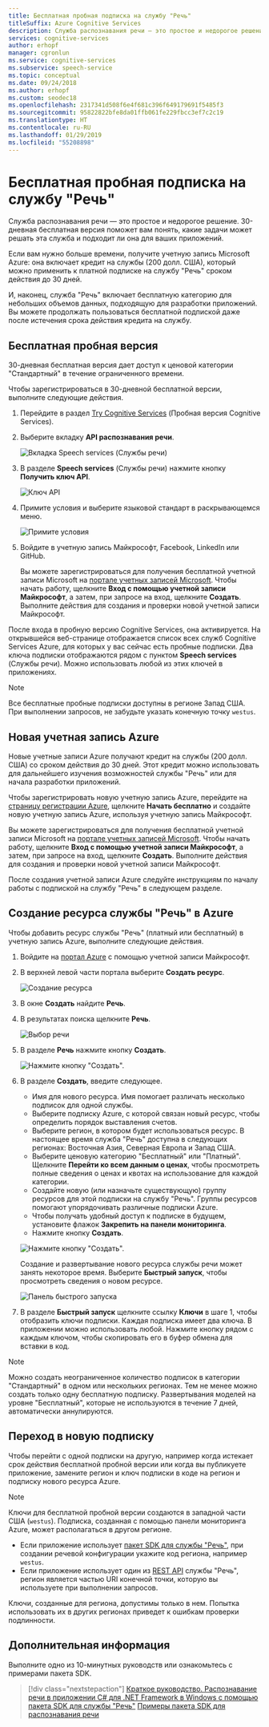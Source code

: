 ```yaml
---
title: Бесплатная пробная подписка на службу "Речь"
titleSuffix: Azure Cognitive Services
description: Служба распознавания речи — это простое и недорогое решение. 30-дневная бесплатная версия поможет вам понять, какие задачи может решать эта служба и подходит ли она для ваших приложений.
services: cognitive-services
author: erhopf
manager: cgronlun
ms.service: cognitive-services
ms.subservice: speech-service
ms.topic: conceptual
ms.date: 09/24/2018
ms.author: erhopf
ms.custom: seodec18
ms.openlocfilehash: 2317341d508f6e4f681c396f649179691f5485f3
ms.sourcegitcommit: 95822822bfe8da01ffb061fe229fbcc3ef7c2c19
ms.translationtype: HT
ms.contentlocale: ru-RU
ms.lasthandoff: 01/29/2019
ms.locfileid: "55208898"
---
```

# <a name="try-the-speech-service-for-free"></a>Бесплатная пробная подписка на службу "Речь"

Служба распознавания речи — это простое и недорогое решение. 30-дневная бесплатная версия поможет вам понять, какие задачи может решать эта служба и подходит ли она для ваших приложений.

Если вам нужно больше времени, получите учетную запись Microsoft Azure: она включает кредит на службы (200 долл. США), который можно применить к платной подписке на службу "Речь" сроком действия до 30 дней.

И, наконец, служба "Речь" включает бесплатную категорию для небольших объемов данных, подходящую для разработки приложений. Вы можете продолжать пользоваться бесплатной подпиской даже после истечения срока действия кредита на службу.

## <a name="free-trial"></a>Бесплатная пробная версия

30-дневная бесплатная версия дает доступ к ценовой категории "Стандартный" в течение ограниченного времени.

Чтобы зарегистрироваться в 30-дневной бесплатной версии, выполните следующие действия.

1. Перейдите в раздел [Try Cognitive Services](https://azure.microsoft.com/try/cognitive-services/) (Пробная версия Cognitive Services).

1. Выберите вкладку **API распознавания речи**.

   ![Вкладка Speech services (Службы речи)](media/index/try-speech-api-free-trial1.png)

1. В разделе **Speech services** (Службы речи) нажмите кнопку **Получить ключ API**.

   ![Ключ API](media/index/try-speech-api-free-trial2.png)

1. Примите условия и выберите языковой стандарт в раскрывающемся меню.

   ![Примите условия](media/index/try-speech-api-free-trial3.png)

1. Войдите в учетную запись Майкрософт, Facebook, LinkedIn или GitHub.

    Вы можете зарегистрироваться для получения бесплатной учетной записи Microsoft на [портале учетных записей Microsoft](https://account.microsoft.com/account). Чтобы начать работу, щелкните **Вход с помощью учетной записи Майкрософт**, а затем, при запросе на вход, щелкните **Создать**. Выполните действия для создания и проверки новой учетной записи Майкрософт.

После входа в пробную версию Cognitive Services, она активируется. На открывшейся веб-странице отображается список всех служб Cognitive Services Azure, для которых у вас сейчас есть пробные подписки. Два ключа подписки отображаются рядом с пунктом **Speech services** (Службы речи). Можно использовать любой из этих ключей в приложениях.

> [!NOTE]
> Все бесплатные пробные подписки доступны в регионе Запад США. При выполнении запросов, не забудьте указать конечную точку `westus`.

## <a name="new-azure-account"></a>Новая учетная запись Azure

Новые учетные записи Azure получают кредит на службы (200 долл. США) со сроком действия до 30 дней. Этот кредит можно использовать для дальнейшего изучения возможностей службы "Речь" или для начала разработки приложений.

Чтобы зарегистрировать новую учетную запись Azure, перейдите на [страницу регистрации Azure](https://azure.microsoft.com/free/ai/), щелкните **Начать бесплатно** и создайте новую учетную запись Azure, используя учетную запись Майкрософт.

Вы можете зарегистрироваться для получения бесплатной учетной записи Microsoft на [портале учетных записей Microsoft](https://account.microsoft.com/account). Чтобы начать работу, щелкните **Вход с помощью учетной записи Майкрософт**, а затем, при запросе на вход, щелкните **Создать**. Выполните действия для создания и проверки новой учетной записи Майкрософт.

После создания учетной записи Azure следуйте инструкциям по началу работы с подпиской на службу "Речь" в следующем разделе.

## <a name="create-a-speech-resource-in-azure"></a>Создание ресурса службы "Речь" в Azure

Чтобы добавить ресурс службы "Речь" (платный или бесплатный) в учетную запись Azure, выполните следующие действия.

1. Войдите на [портал Azure](https://portal.azure.com/) с помощью учетной записи Майкрософт.

1. В верхней левой части портала выберите **Создать ресурс**.

    ![Создание ресурса](media/index/try-speech-api-create-speech1.png)

1. В окне **Создать** найдите **Речь**.

1. В результатах поиска щелкните **Речь**.

    ![Выбор речи](media/index/try-speech-api-create-speech2.png)

1. В разделе **Речь** нажмите кнопку **Создать**.

    ![Нажмите кнопку "Создать".](media/index/try-speech-api-create-speech3.png)

1. В разделе **Создать**, введите следующее.

    * Имя для нового ресурса. Имя помогает различать несколько подписок для одной службы.
    * Выберите подписку Azure, с которой связан новый ресурс, чтобы определить порядок выставления счетов.
    * Выберите регион, в котором будет использоваться ресурс. В настоящее время служба "Речь" доступна в следующих регионах: Восточная Азия, Северная Европа и Запад США.
    * Выберите ценовую категорию "Бесплатный" или "Платный". Щелкните **Перейти ко всем данным о ценах**, чтобы просмотреть полные сведения о ценах и квотах на использование для каждой категории.
    * Создайте новую (или назначьте существующую) группу ресурсов для этой подписки на службу "Речь". Группы ресурсов помогают упорядочивать различные подписки Azure.
    * Чтобы получать удобный доступ к подписке в будущем, установите флажок **Закрепить на панели мониторинга**.
    * Нажмите кнопку **Создать**.

    ![Нажмите кнопку "Создать".](media/index/try-speech-api-create-speech4.png)

    Создание и развертывание нового ресурса службы речи может занять некоторое время. Выберите **Быстрый запуск**, чтобы просмотреть сведения о новом ресурсе.

    ![Панель быстрого запуска](media/index/try-speech-api-create-speech5.png)

1. В разделе **Быстрый запуск** щелкните ссылку **Ключи** в шаге 1, чтобы отобразить ключи подписки. Каждая подписка имеет два ключа. В приложении можно использовать любой. Нажмите кнопку рядом с каждым ключом, чтобы скопировать его в буфер обмена для вставки в код.

> [!NOTE]
> Можно создать неограниченное количество подписок в категории "Стандартный" в одном или нескольких регионах. Тем не менее можно создать только одну бесплатную подписку. Развертывания моделей на уровне "Бесплатный", которые не используются в течение 7 дней, автоматически аннулируются.

## <a name="switch-to-a-new-subscription"></a>Переход в новую подписку

Чтобы перейти с одной подписки на другую, например когда истекает срок действия бесплатной пробной версии или когда вы публикуете приложение, замените регион и ключ подписки в коде на регион и подписку нового ресурса Azure.

> [!NOTE]
> Ключи для бесплатной пробной версии создаются в западной части США (`westus`). Подписка, созданная с помощью панели мониторинга Azure, может располагаться в другом регионе.

* Если приложение использует [пакет SDK для службы "Речь"](speech-sdk.md), при создании речевой конфигурации укажите код региона, например `westus`.
* Если приложение использует один из [REST API](rest-apis.md) службы "Речь", регион является частью URI конечной точки, которую вы используете при выполнении запросов.

Ключи, созданные для региона, допустимы только в нем. Попытка использовать их в других регионах приведет к ошибкам проверки подлинности.

## <a name="next-steps"></a>Дополнительная информация

Выполните одно из 10-минутных руководств или ознакомьтесь с примерами пакета SDK.

> [!div class="nextstepaction"]
> [Краткое руководство. Распознавание речи в приложении C# для .NET Framework в Windows с помощью пакета SDK для службы "Речь"](quickstart-csharp-dotnet-windows.md)
> [Примеры пакета SDK для распознавания речи](speech-sdk.md#get-the-samples)
